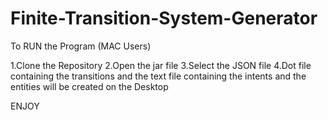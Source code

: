 # Finite-Transition-System-Generator
To RUN the Program (MAC Users)

1.Clone the Repository
2.Open the jar file
3.Select the JSON file
4.Dot file containing the transitions and the text file containing the intents and the entities will be created on the Desktop

ENJOY
